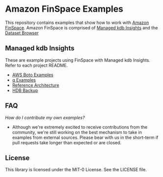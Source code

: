 # Amazon FinSpace Examples
This repository contains examples that show how to work with [Amazon FinSpace](https://aws.amazon.com/finspace/). Amazon FinSpace is comprised of [Managed kdb Insights](https://aws.amazon.com/finspace/features/managed-kdb-insights/) and the [Dataset Browser](https://aws.amazon.com/finspace/features/dataset-browser/)

## Managed kdb Insights
These are example projects using FinSpace with Managed kdb Insights. Refer to each project README.

- [AWS Boto Examples](ManagedkdbInsights/boto)
- [q Examples](ManagedkdbInsights/q)
- [Reference Architecture](ManagedkdbInsights/basic_tick)
- [HDB Backup](ManagedkdbInsights/hdb_backup)

## FAQ
*How do I contribute my own examples?*  

- Although we're extremely excited to receive contributions from the community, we're still working on the best mechanism to take in examples from external sources.  Please bear with us in the short-term if pull requests take longer than expected or are closed.

## License

This library is licensed under the MIT-0 License. See the LICENSE file.

